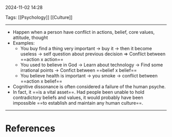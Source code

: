 2024-11-02 14:28

Tags: [[Psychology]] [[Culture]]

---

- Happen when a person have conflict in actions, belief, core values, attitude, thought
- Examples:
	- You buy find a thing very important -> buy it -> then it become useless -> self question about previous decision => Conflict between ==action x action==
	- You used to believe in God -> Learn about technology -> Find some irrational points -> Confict between ==belief x belief==
	- You believe health is important -> you smoke -> conflict between ==action x belief==
- Cognitive dissonance is often considered a failure of the human psyche. 
- In fact, it ==is a vital asset==. Had people been unable to hold contradictory beliefs and values, it would probably have been impossible ==to establish and maintain any human culture==.

---
# References